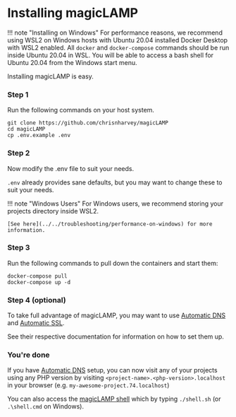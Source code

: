 # Installing magicLAMP

!!! note "Installing on Windows"
    For performance reasons, we recommend using WSL2 on Windows hosts with Ubuntu 20.04 installed
    Docker Desktop with WSL2 enabled. All `docker` and `docker-compose` commands should be run inside
    Ubuntu 20.04 in WSL. You will be able to access a bash shell for Ubuntu 20.04 from the Windows
    start menu.

Installing magicLAMP is easy.

### Step 1

Run the following commands on your host system.

```
git clone https://github.com/chrisnharvey/magicLAMP
cd magicLAMP
cp .env.example .env
```

### Step 2

Now modify the .env file to suit your needs.

`.env` already provides sane defaults, but you may want to change these to suit
your needs.

!!! note "Windows Users"
    For Windows users, we recommend storing your projects directory inside WSL2.

    [See here](../../troubleshooting/performance-on-windows) for more information.

### Step 3

Run the following commands to pull down the containers and start them:

```
docker-compose pull
docker-compose up -d
```

### Step 4 (optional)

To take full advantage of magicLAMP, you may want to use [Automatic DNS](../../automatic-dns)
and [Automatic SSL](../../automatic-ssl).

See their respective documentation for information on how to set them up.

### You're done

If you have [Automatic DNS](../../automatic-dns) setup, you can now visit any of your projects
using any PHP version by visiting `<project-name>.<php-version>.localhost` in your browser
(e.g. `my-awesome-project.74.localhost`)

You can also access the [magicLAMP shell](../../workspace) which by typing `./shell.sh`
(or `.\shell.cmd` on Windows).